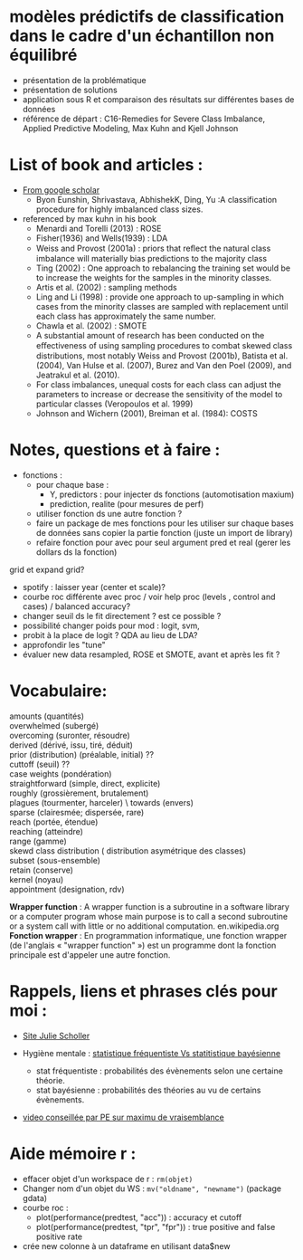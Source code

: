 #  modèles prédictifs de classification dans le cadre d'un échantillon non équilibré
  * présentation de la problématique
  * présentation de solutions
  * application sous R et comparaison des résultats sur différentes bases de données
  * référence de départ : C16-Remedies for Severe Class Imbalance, Applied Predictive Modeling, 
    Max Kuhn and Kjell Johnson 

# List of book and articles : 

- [From google scholar](https://scholar.google.fr/scholar?hl=en&as_sdt=0%2C5&q=imbalanced+class+classification+problem&btnG=)
  - Byon Eunshin, Shrivastava, AbhishekK, Ding, Yu :A classification procedure for highly imbalanced class sizes.
- referenced by max kuhn in his book  
  - Menardi and Torelli (2013) : ROSE
  - Fisher(1936) and Wells(1939) : LDA
  - Weiss and Provost (2001a) :  priors that reﬂect the natural class imbalance will materially bias
  predictions to the majority class
  - Ting (2002) : One approach to rebalancing the training set would be to increase the
  weights for the samples in the minority classes. 
  - Artis et al. (2002) : sampling methods
  - Ling and Li (1998) : provide one approach to up-sampling in which cases
  from the minority classes are sampled with replacement until each class has approximately the same number.
  - Chawla et al. (2002) : SMOTE
  - A substantial amount of research has been conducted on the eﬀectiveness of using sampling procedures to combat skewed class distributions, most notably Weiss and Provost (2001b), Batista et al. (2004), Van Hulse et al. (2007), Burez and Van den Poel (2009), and Jeatrakul et al. (2010).
  -  For class imbalances, unequal costs for each class can adjust the parameters to increase or decrease the sensitivity of the model to particular classes (Veropoulos et al. 1999)
  - Johnson and Wichern (2001),  Breiman et al. (1984): COSTS 



# Notes, questions et à faire : 

- fonctions : 
  - pour chaque base : 
    - Y, predictors : pour injecter ds fonctions (automotisation maxium)
    - prediction, realite (pour mesures de perf)
  - utiliser fonction ds une autre fonction ?
  - faire un package de mes fonctions pour les utiliser sur chaque bases de données sans copier la partie fonction (juste un import de library)
  - refaire fonction pour avec pour seul argument pred et real (gerer les dollars ds la fonction)

 grid et expand grid?
- spotify : laisser year (center et scale)?
- courbe roc différente avec proc / voir help proc (levels , control and cases) / balanced accuracy?
- changer seuil ds le fit directement ?  est ce possible ?
- possibilité changer poids pour mod : logit, svm, 
- probit à la place de logit ? QDA au lieu de LDA?
- approfondir les "tune"
- évaluer new data resampled, ROSE et SMOTE, avant et après les fit ?


# Vocabulaire:
amounts (quantités) \
overwhelmed (subergé) \
overcoming (suronter, résoudre) \
derived (dérivé, issu, tiré, déduit) \
prior (distribution) (préalable, initial) ?? \
cuttoff (seuil) ?? \
case weights (pondération) \
straightforward (simple, direct, explicite) \
roughly (grossièrement, brutalement) \
plagues (tourmenter, harceler) \ 
towards (envers) \
sparse (clairesmée; dispersée, rare) \
reach (portée, étendue) \
reaching (atteindre) \
range (gamme) \
skewd class distribution ( distribution asymétrique des classes) \
subset (sous-ensemble) \
retain (conserve) \
kernel (noyau) \
appointment (designation, rdv)

**Wrapper function** : A wrapper function is a subroutine in a software library or a computer program whose main purpose is to call a second subroutine or a system call with little or no additional computation. en.wikipedia.org
**Fonction wrapper** : En programmation informatique, une fonction wrapper (de l'anglais « "wrapper function" ») est un programme dont la fonction principale est d'appeler une autre fonction. 

# Rappels, liens et phrases clés pour moi :

- [Site Julie Scholler](https://juliescholler.gitlab.io/)

- Hygiène mentale : [statistique fréquentiste Vs statitistique bayésienne](https://www.youtube.com/watch?v=x-2uVNze56s&t=1221s) 
    - stat fréquentiste : probabilités des évènements selon une certaine théorie.
    - stat bayésienne : probabilités des théories au vu de certains évènements.

- [video conseillée par PE sur maximu de vraisemblance](https://www.youtube.com/watch?v=VOIhswqFWVc) 

# Aide mémoire r :

- effacer objet d'un  workspace de r : `rm(objet)` 
- Changer nom d'un objet du WS : `mv("oldname", "newname")` (package gdata)
- courbe roc : 
  - plot(performance(predtest, "acc")) : accuracy et cutoff
  - plot(performance(predtest, "tpr", "fpr")) : true positive and false positive rate
- crée new colonne à un dataframe en utilisant data\$new